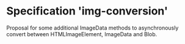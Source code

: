 
# Specification 'img-conversion'

Proposal for some additional ImageData methods to asynchronously convert between HTMLImageElement, ImageData and Blob.
